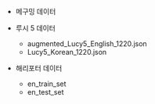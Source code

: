 - 메구밍 데이터

  
- 루시 5 데이터
  - augmented_Lucy5_English_1220.json
  - Lucy5_Korean_1220.json
 
- 해리포터 데이터
  - en_train_set
  - en_test_set
